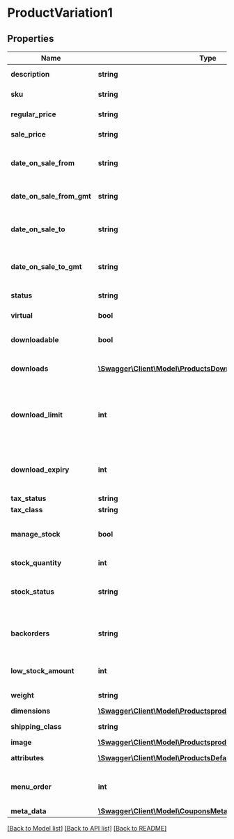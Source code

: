 # ProductVariation1

## Properties
Name | Type | Description | Notes
------------ | ------------- | ------------- | -------------
**description** | **string** | Variation description. | [optional] 
**sku** | **string** | Unique identifier. | [optional] 
**regular_price** | **string** | Variation regular price. | [optional] 
**sale_price** | **string** | Variation sale price. | [optional] 
**date_on_sale_from** | **string** | Start date of sale price, in the site&#x27;s timezone. | [optional] 
**date_on_sale_from_gmt** | **string** | Start date of sale price, as GMT. | [optional] 
**date_on_sale_to** | **string** | End date of sale price, in the site&#x27;s timezone. | [optional] 
**date_on_sale_to_gmt** | **string** | End date of sale price, in the site&#x27;s timezone. | [optional] 
**status** | **string** | Variation status. | [optional] 
**virtual** | **bool** | If the variation is virtual. | [optional] 
**downloadable** | **bool** | If the variation is downloadable. | [optional] 
**downloads** | [**\Swagger\Client\Model\ProductsDownloads[]**](ProductsDownloads.md) | List of downloadable files. | [optional] 
**download_limit** | **int** | Number of times downloadable files can be downloaded after purchase. | [optional] 
**download_expiry** | **int** | Number of days until access to downloadable files expires. | [optional] 
**tax_status** | **string** | Tax status. | [optional] 
**tax_class** | **string** | Tax class. | [optional] 
**manage_stock** | **bool** | Stock management at variation level. | [optional] 
**stock_quantity** | **int** | Stock quantity. | [optional] 
**stock_status** | **string** | Controls the stock status of the product. | [optional] 
**backorders** | **string** | If managing stock, this controls if backorders are allowed. | [optional] 
**low_stock_amount** | **int** | Low Stock amount for the variation. | [optional] 
**weight** | **string** | Variation weight (kg). | [optional] 
**dimensions** | [**\Swagger\Client\Model\ProductsproductIdvariationsDimensions**](ProductsproductIdvariationsDimensions.md) |  | [optional] 
**shipping_class** | **string** | Shipping class slug. | [optional] 
**image** | [**\Swagger\Client\Model\ProductsproductIdvariationsImage**](ProductsproductIdvariationsImage.md) |  | [optional] 
**attributes** | [**\Swagger\Client\Model\ProductsDefaultAttributes[]**](ProductsDefaultAttributes.md) | List of attributes. | [optional] 
**menu_order** | **int** | Menu order, used to custom sort products. | [optional] 
**meta_data** | [**\Swagger\Client\Model\CouponsMetaData[]**](CouponsMetaData.md) | Meta data. | [optional] 

[[Back to Model list]](../../README.md#documentation-for-models) [[Back to API list]](../../README.md#documentation-for-api-endpoints) [[Back to README]](../../README.md)

